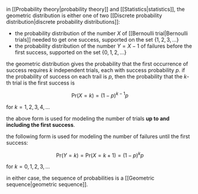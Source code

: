 in [[Probability theory|probability theory]] and [[Statistics|statistics]], the geometric distribution is either one of two [[Discrete probability distribution|discrete probability distributions]]:

- the probability distribution of the number $X$ of [[Bernoulli trial|Bernoulli trials]] needed to get one success, supported on the set $\{1,2,3,\dots\}$
- the probability distribution of the number $Y=X-1$ of failures before the first success, supported on the set $\{0,1,2,\dots\}$

the geometric distribution gives the probability that the first occurrence of success requires $k$ independent trials, each with success probability $p$. if the probability of success on each trail is $p$, then the probability that the $k$-th trial is the first success is

$$
\text{Pr}(X=k)=(1-p)^{k-1}p
$$

for $k=1,2,3,4,\dots$

the above form is used for modeling the number of trials **up to and including the first success**.

the following form is used for modeling the number of failures until the first success:

$$
\text{Pr}(Y=k)=\text{Pr}(X=k+1)=(1-p)^{k}p
$$

for $k=0,1,2,3,\dots$

in either case, the sequence of probabilities is a [[Geometric sequence|geometric sequence]].